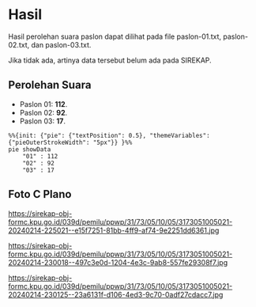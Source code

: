 # Hasil

Hasil perolehan suara paslon dapat dilihat pada file paslon-01.txt, paslon-02.txt, dan paslon-03.txt.

Jika tidak ada, artinya data tersebut belum ada pada SIREKAP.

## Perolehan Suara

 * Paslon 01: **112**.
 * Paslon 02: **92**.
 * Paslon 03: **17**.

```mermaid
%%{init: {"pie": {"textPosition": 0.5}, "themeVariables": {"pieOuterStrokeWidth": "5px"}} }%%
pie showData
    "01" : 112
    "02" : 92
    "03" : 17
```
## Foto C Plano

https://sirekap-obj-formc.kpu.go.id/039d/pemilu/ppwp/31/73/05/10/05/3173051005021-20240214-225021--e15f7251-81bb-4ff9-af74-9e2251dd6361.jpg

https://sirekap-obj-formc.kpu.go.id/039d/pemilu/ppwp/31/73/05/10/05/3173051005021-20240214-230018--497c3e0d-1204-4e3c-9ab8-557fe29308f7.jpg

https://sirekap-obj-formc.kpu.go.id/039d/pemilu/ppwp/31/73/05/10/05/3173051005021-20240214-230125--23a6131f-d106-4ed3-9c70-0adf27cdacc7.jpg

